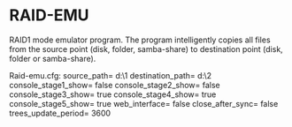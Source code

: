 # RAID-EMU

RAID1 mode emulator program. The program intelligently copies all files from the source point (disk, folder, samba-share) to destination point (disk, folder or samba-share).

Raid-emu.cfg:
source_path=          d:\1
destination_path=     d:\2
console_stage1_show=  false
console_stage2_show=  false
console_stage3_show=  true
console_stage4_show=  true
console_stage5_show=  true
web_interface=        false
close_after_sync=     false
trees_update_period=  3600
